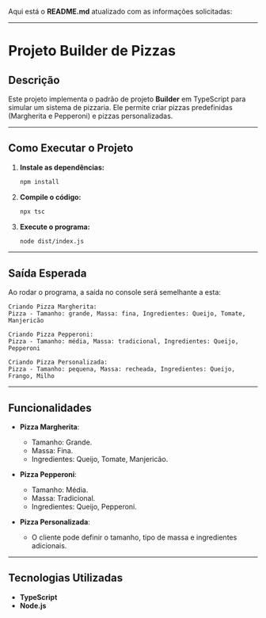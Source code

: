Aqui está o **README.md** atualizado com as informações solicitadas:

---

# Projeto Builder de Pizzas

## Descrição

Este projeto implementa o padrão de projeto **Builder** em TypeScript para simular um sistema de pizzaria. Ele permite criar pizzas predefinidas (Margherita e Pepperoni) e pizzas personalizadas.

---

## Como Executar o Projeto

1. **Instale as dependências:**
   ```bash
   npm install
   ```

2. **Compile o código:**
   ```bash
   npx tsc
   ```

3. **Execute o programa:**
   ```bash
   node dist/index.js
   ```

---

## Saída Esperada

Ao rodar o programa, a saída no console será semelhante a esta:

```
Criando Pizza Margherita:
Pizza - Tamanho: grande, Massa: fina, Ingredientes: Queijo, Tomate, Manjericão

Criando Pizza Pepperoni:
Pizza - Tamanho: média, Massa: tradicional, Ingredientes: Queijo, Pepperoni

Criando Pizza Personalizada:
Pizza - Tamanho: pequena, Massa: recheada, Ingredientes: Queijo, Frango, Milho
```

---

## Funcionalidades

- **Pizza Margherita**:
  - Tamanho: Grande.
  - Massa: Fina.
  - Ingredientes: Queijo, Tomate, Manjericão.

- **Pizza Pepperoni**:
  - Tamanho: Média.
  - Massa: Tradicional.
  - Ingredientes: Queijo, Pepperoni.

- **Pizza Personalizada**:
  - O cliente pode definir o tamanho, tipo de massa e ingredientes adicionais.

---

## Tecnologias Utilizadas

- **TypeScript**
- **Node.js**
